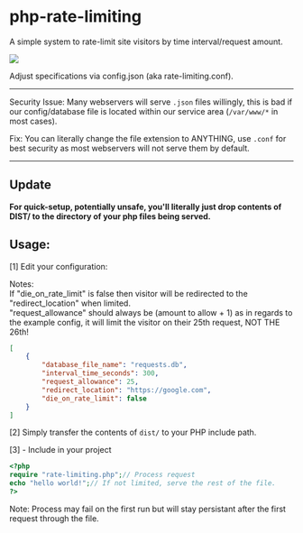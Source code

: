# php-rate-limiting
A simple system to rate-limit site visitors by time interval/request amount.

![](https://pbs.twimg.com/profile_images/664136112353492992/Xr4FwuAE_400x400.png)

Adjust specifications via config.json (aka rate-limiting.conf).

-------
Security Issue:
Many webservers will serve `.json` files willingly, this is bad if our config/database file is located within our service area (`/var/www/*` in most cases).

Fix:
You can literally change the file extension to ANYTHING, use `.conf` for best security as most webservers will not serve them by default.

-------

## Update
 __For quick-setup, potentially unsafe, you'll literally just drop contents of DIST/ to the directory of your php files being served.__



## Usage:

[1] Edit your configuration:

Notes:
<br/>
If "die_on_rate_limit" is false then visitor will be redirected to the "redirect_location" when limited. 
<br/>
"request_allowance" should always be (amount to allow + 1) as in regards to the example config, it will limit the visitor on their 25th request, NOT THE 26th!

```json
[
    {
        "database_file_name": "requests.db",
        "interval_time_seconds": 300,
        "request_allowance": 25,
        "redirect_location": "https://google.com",
        "die_on_rate_limit": false 
    }
]
```
[2] Simply transfer the contents of `dist/` to your PHP include path.

[3] - Include in your project
```php
<?php
require "rate-limiting.php";// Process request
echo "hello world!";// If not limited, serve the rest of the file.
?>
```
Note: Process may fail on the first run but will stay persistant after the first request through the file.
